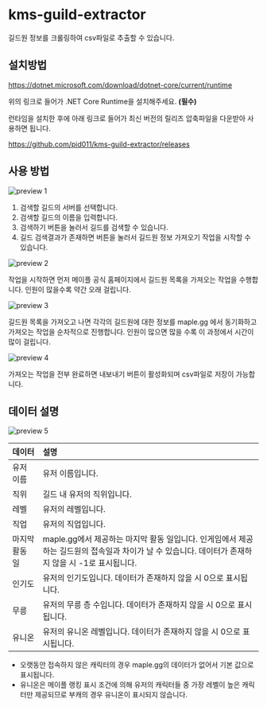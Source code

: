 # kms-guild-extractor

길드원 정보를 크롤링하여 csv파일로 추출할 수 있습니다.

## 설치방법

<https://dotnet.microsoft.com/download/dotnet-core/current/runtime>

위의 링크로 들어가 .NET Core Runtime을 설치해주세요. **(필수)**

런타임을 설치한 후에 아래 링크로 들어가 최신 버전의 릴리즈 압축파일을 다운받아 사용하면 됩니다.

<https://github.com/pid011/kms-guild-extractor/releases>

## 사용 방법

![preview 1](./docs/images/preview1.png)

1. 검색할 길드의 서버를 선택합니다.
2. 검색할 길드의 이름을 입력합니다.
3. 검색하기 버튼을 눌러서 길드를 검색할 수 있습니다.
4. 길드 검색결과가 존재하면 버튼을 눌러서 길드원 정보 가져오기 작업을 시작할 수 있습니다.

![preview 2](./docs/images/preview2.png)

작업을 시작하면 먼저 메이플 공식 홈페이지에서 길드원 목록을 가져오는 작업을 수행합니다. 인원이 많을수록 약간 오래 걸립니다.

![preview 3](./docs/images/preview3.png)

길드원 목록을 가져오고 나면 각각의 길드원에 대한 정보를 maple.gg 에서 동기화하고 가져오는 작업을 순차적으로 진행합니다. 인원이 많으면 많을 수록 이 과정에서 시간이 많이 걸립니다.

![preview 4](./docs/images/preview4.png)

가져오는 작업을 전부 완료하면 내보내기 버튼이 활성화되며 csv파일로 저장이 가능합니다.

## 데이터 설명

![preview 5](./docs/images/preview5.png)

| 데이터         | 설명                                                                                                                                                |
| :------------- | :-------------------------------------------------------------------------------------------------------------------------------------------------- |
| 유저 이름      | 유저 이름입니다.                                                                                                                                    |
| 직위           | 길드 내 유저의 직위입니다.                                                                                                                          |
| 레벨           | 유저의 레벨입니다.                                                                                                                                  |
| 직업           | 유저의 직업입니다.                                                                                                                                  |
| 마지막 활동 일 | maple.gg에서 제공하는 마지막 활동 일입니다. 인게임에서 제공하는 길드원의 접속일과 차이가 날 수 있습니다. 데이터가 존재하지 않을 시 -1로 표시됩니다. |
| 인기도         | 유저의 인기도입니다. 데이터가 존재하지 않을 시 0으로 표시됩니다.                                                                                    |
| 무릉           | 유저의 무릉 층 수입니다. 데이터가 존재하지 않을 시 0으로 표시됩니다.                                                                                |
| 유니온         | 유저의 유니온 레벨입니다. 데이터가 존재하지 않을 시 0으로 표시됩니다.                                                                               |

- 오랫동안 접속하지 않은 캐릭터의 경우 maple.gg의 데이터가 없어서 기본 값으로 표시됩니다.
- 유니온은 메이플 랭킹 표시 조건에 의해 유저의 캐릭터들 중 가장 레벨이 높은 캐릭터만 제공되므로 부캐의 경우 유니온이 표시되지 않습니다.
